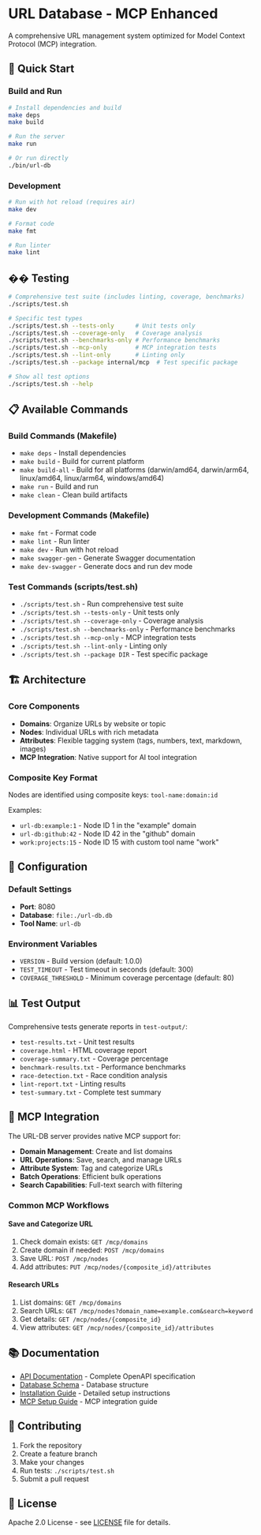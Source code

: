 # URL Database - MCP Enhanced

A comprehensive URL management system optimized for Model Context Protocol (MCP) integration.

## 🚀 Quick Start

### Build and Run

```bash
# Install dependencies and build
make deps
make build

# Run the server
make run

# Or run directly
./bin/url-db
```

### Development

```bash
# Run with hot reload (requires air)
make dev

# Format code
make fmt

# Run linter
make lint
```

## �� Testing

```bash
# Comprehensive test suite (includes linting, coverage, benchmarks)
./scripts/test.sh

# Specific test types
./scripts/test.sh --tests-only      # Unit tests only
./scripts/test.sh --coverage-only   # Coverage analysis
./scripts/test.sh --benchmarks-only # Performance benchmarks
./scripts/test.sh --mcp-only        # MCP integration tests
./scripts/test.sh --lint-only       # Linting only
./scripts/test.sh --package internal/mcp  # Test specific package

# Show all test options
./scripts/test.sh --help
```

## 📋 Available Commands

### Build Commands (Makefile)
- `make deps` - Install dependencies
- `make build` - Build for current platform
- `make build-all` - Build for all platforms (darwin/amd64, darwin/arm64, linux/amd64, linux/arm64, windows/amd64)
- `make run` - Build and run
- `make clean` - Clean build artifacts

### Development Commands (Makefile)
- `make fmt` - Format code
- `make lint` - Run linter
- `make dev` - Run with hot reload
- `make swagger-gen` - Generate Swagger documentation
- `make dev-swagger` - Generate docs and run dev mode

### Test Commands (scripts/test.sh)
- `./scripts/test.sh` - Run comprehensive test suite
- `./scripts/test.sh --tests-only` - Unit tests only
- `./scripts/test.sh --coverage-only` - Coverage analysis
- `./scripts/test.sh --benchmarks-only` - Performance benchmarks
- `./scripts/test.sh --mcp-only` - MCP integration tests
- `./scripts/test.sh --lint-only` - Linting only
- `./scripts/test.sh --package DIR` - Test specific package

## 🏗️ Architecture

### Core Components
- **Domains**: Organize URLs by website or topic
- **Nodes**: Individual URLs with rich metadata
- **Attributes**: Flexible tagging system (tags, numbers, text, markdown, images)
- **MCP Integration**: Native support for AI tool integration

### Composite Key Format
Nodes are identified using composite keys: `tool-name:domain:id`

Examples:
- `url-db:example:1` - Node ID 1 in the "example" domain
- `url-db:github:42` - Node ID 42 in the "github" domain
- `work:projects:15` - Node ID 15 with custom tool name "work"

## 🔧 Configuration

### Default Settings
- **Port**: 8080
- **Database**: `file:./url-db.db`
- **Tool Name**: `url-db`

### Environment Variables
- `VERSION` - Build version (default: 1.0.0)
- `TEST_TIMEOUT` - Test timeout in seconds (default: 300)
- `COVERAGE_THRESHOLD` - Minimum coverage percentage (default: 80)

## 📊 Test Output

Comprehensive tests generate reports in `test-output/`:
- `test-results.txt` - Unit test results
- `coverage.html` - HTML coverage report
- `coverage-summary.txt` - Coverage percentage
- `benchmark-results.txt` - Performance benchmarks
- `race-detection.txt` - Race condition analysis
- `lint-report.txt` - Linting results
- `test-summary.txt` - Complete test summary

## 🚀 MCP Integration

The URL-DB server provides native MCP support for:
- **Domain Management**: Create and list domains
- **URL Operations**: Save, search, and manage URLs
- **Attribute System**: Tag and categorize URLs
- **Batch Operations**: Efficient bulk operations
- **Search Capabilities**: Full-text search with filtering

### Common MCP Workflows

#### Save and Categorize URL
1. Check domain exists: `GET /mcp/domains`
2. Create domain if needed: `POST /mcp/domains`
3. Save URL: `POST /mcp/nodes`
4. Add attributes: `PUT /mcp/nodes/{composite_id}/attributes`

#### Research URLs
1. List domains: `GET /mcp/domains`
2. Search URLs: `GET /mcp/nodes?domain_name=example.com&search=keyword`
3. Get details: `GET /mcp/nodes/{composite_id}`
4. View attributes: `GET /mcp/nodes/{composite_id}/attributes`

## 📚 Documentation

- [API Documentation](docs/mcp-openapi.yaml) - Complete OpenAPI specification
- [Database Schema](docs/database-schema.md) - Database structure
- [Installation Guide](docs/installation-guide.md) - Detailed setup instructions
- [MCP Setup Guide](docs/mcp-server-setup-guide.md) - MCP integration guide

## 🤝 Contributing

1. Fork the repository
2. Create a feature branch
3. Make your changes
4. Run tests: `./scripts/test.sh`
5. Submit a pull request

## 📄 License

Apache 2.0 License - see [LICENSE](LICENSE) file for details.